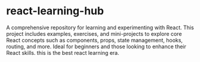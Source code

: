 # react-learning-hub
A comprehensive repository for learning and experimenting with React. This project includes examples, exercises, and mini-projects to explore core React concepts such as components, props, state management, hooks, routing, and more. Ideal for beginners and those looking to enhance their React skills.
this is the best react learning era.
